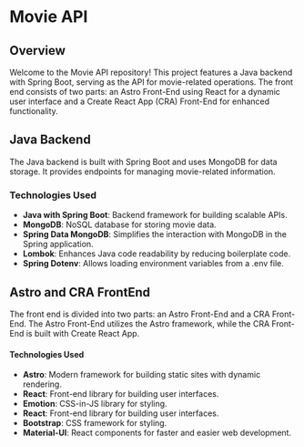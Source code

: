 # Movie API

## Overview

Welcome to the Movie API repository! This project features a Java backend with Spring Boot, serving as the API for movie-related operations. The front end consists of two parts: an Astro Front-End using React for a dynamic user interface and a Create React App (CRA) Front-End for enhanced functionality.

## Java Backend

The Java backend is built with Spring Boot and uses MongoDB for data storage. It provides endpoints for managing movie-related information.

### Technologies Used

- **Java with Spring Boot**: Backend framework for building scalable APIs.
- **MongoDB**: NoSQL database for storing movie data.
- **Spring Data MongoDB**: Simplifies the interaction with MongoDB in the Spring application.
- **Lombok**: Enhances Java code readability by reducing boilerplate code.
- **Spring Dotenv**: Allows loading environment variables from a .env file.

## Astro and CRA FrontEnd

The front end is divided into two parts: an Astro Front-End and a CRA Front-End. The Astro Front-End utilizes the Astro framework, while the CRA Front-End is built with Create React App.

#### Technologies Used

- **Astro**: Modern framework for building static sites with dynamic rendering.
- **React**: Front-end library for building user interfaces.
- **Emotion**: CSS-in-JS library for styling.
- **React**: Front-end library for building user interfaces.
- **Bootstrap**: CSS framework for styling.
- **Material-UI**: React components for faster and easier web development.
